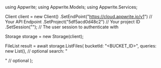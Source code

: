 using Appwrite;
using Appwrite.Models;
using Appwrite.Services;

Client client = new Client()
    .SetEndPoint("https://cloud.appwrite.io/v1") // Your API Endpoint
    .SetProject("5df5acd0d48c2") // Your project ID
    .SetSession(""); // The user session to authenticate with

Storage storage = new Storage(client);

FileList result = await storage.ListFiles(
    bucketId: "<BUCKET_ID>",
    queries: new List<string>(), // optional
    search: "<SEARCH>" // optional
);